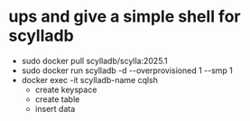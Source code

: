 # ups and give a simple shell for scylladb

- sudo docker pull scylladb/scylla:2025.1
- sudo docker run scylladb -d --overprovisioned 1 --smp 1
- docker exec -it scylladb-name cqlsh
  - create keyspace
  - create table
  - insert data
